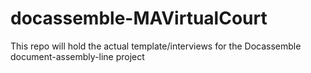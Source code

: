 # docassemble-MAVirtualCourt
This repo will hold the actual template/interviews for the Docassemble document-assembly-line project
